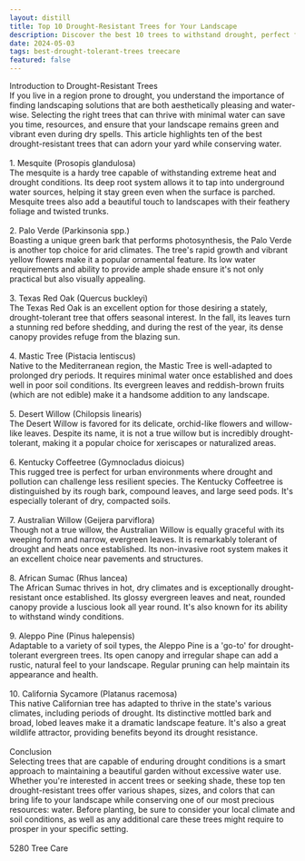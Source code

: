 ```yaml
---
layout: distill
title: Top 10 Drought-Resistant Trees for Your Landscape
description: Discover the best 10 trees to withstand drought, perfect for a low-maintenance, resilient landscape. Ideal for water-wise gardening!
date: 2024-05-03
tags: best-drought-tolerant-trees treecare
featured: false
---
```


Introduction to Drought-Resistant Trees<br />If you live in a region prone to drought, you understand the importance of finding landscaping solutions that are both aesthetically pleasing and water-wise. Selecting the right trees that can thrive with minimal water can save you time, resources, and ensure that your landscape remains green and vibrant even during dry spells. This article highlights ten of the best drought-resistant trees that can adorn your yard while conserving water.<br /><br />1. Mesquite (Prosopis glandulosa)<br />The mesquite is a hardy tree capable of withstanding extreme heat and drought conditions. Its deep root system allows it to tap into underground water sources, helping it stay green even when the surface is parched. Mesquite trees also add a beautiful touch to landscapes with their feathery foliage and twisted trunks.<br /><br />2. Palo Verde (Parkinsonia spp.)<br />Boasting a unique green bark that performs photosynthesis, the Palo Verde is another top choice for arid climates. The tree's rapid growth and vibrant yellow flowers make it a popular ornamental feature. Its low water requirements and ability to provide ample shade ensure it's not only practical but also visually appealing.<br /><br />3. Texas Red Oak (Quercus buckleyi)<br />The Texas Red Oak is an excellent option for those desiring a stately, drought-tolerant tree that offers seasonal interest. In the fall, its leaves turn a stunning red before shedding, and during the rest of the year, its dense canopy provides refuge from the blazing sun.<br /><br />4. Mastic Tree (Pistacia lentiscus)<br />Native to the Mediterranean region, the Mastic Tree is well-adapted to prolonged dry periods. It requires minimal water once established and does well in poor soil conditions. Its evergreen leaves and reddish-brown fruits (which are not edible) make it a handsome addition to any landscape.<br /><br />5. Desert Willow (Chilopsis linearis)<br />The Desert Willow is favored for its delicate, orchid-like flowers and willow-like leaves. Despite its name, it is not a true willow but is incredibly drought-tolerant, making it a popular choice for xeriscapes or naturalized areas.<br /><br />6. Kentucky Coffeetree (Gymnocladus dioicus)<br />This rugged tree is perfect for urban environments where drought and pollution can challenge less resilient species. The Kentucky Coffeetree is distinguished by its rough bark, compound leaves, and large seed pods. It's especially tolerant of dry, compacted soils.<br /><br />7. Australian Willow (Geijera parviflora)<br />Though not a true willow, the Australian Willow is equally graceful with its weeping form and narrow, evergreen leaves. It is remarkably tolerant of drought and heats once established. Its non-invasive root system makes it an excellent choice near pavements and structures.<br /><br />8. African Sumac (Rhus lancea)<br />The African Sumac thrives in hot, dry climates and is exceptionally drought-resistant once established. Its glossy evergreen leaves and neat, rounded canopy provide a luscious look all year round. It's also known for its ability to withstand windy conditions.<br /><br />9. Aleppo Pine (Pinus halepensis)<br />Adaptable to a variety of soil types, the Aleppo Pine is a 'go-to' for drought-tolerant evergreen trees. Its open canopy and irregular shape can add a rustic, natural feel to your landscape. Regular pruning can help maintain its appearance and health.<br /><br />10. California Sycamore (Platanus racemosa)<br />This native Californian tree has adapted to thrive in the state's various climates, including periods of drought. Its distinctive mottled bark and broad, lobed leaves make it a dramatic landscape feature. It's also a great wildlife attractor, providing benefits beyond its drought resistance.<br /><br />Conclusion<br />Selecting trees that are capable of enduring drought conditions is a smart approach to maintaining a beautiful garden without excessive water use. Whether you're interested in accent trees or seeking shade, these top ten drought-resistant trees offer various shapes, sizes, and colors that can bring life to your landscape while conserving one of our most precious resources: water. Before planting, be sure to consider your local climate and soil conditions, as well as any additional care these trees might require to prosper in your specific setting.<br /><br />5280 Tree Care
